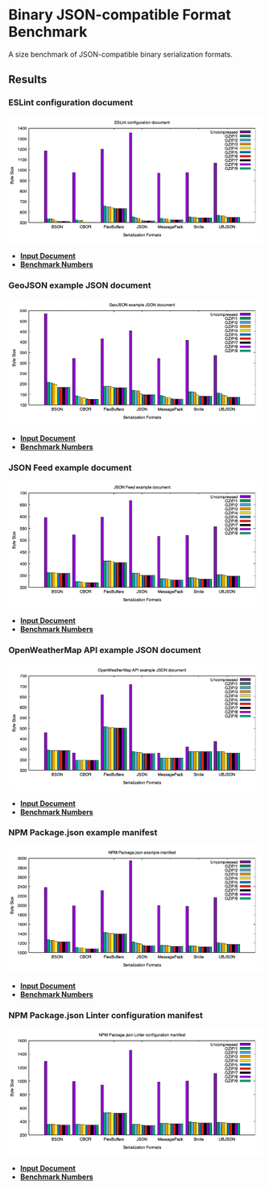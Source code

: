 Binary JSON-compatible Format Benchmark
=======================================

A size benchmark of JSON-compatible binary serialization formats.

Results
-------

### ESLint configuration document

![ESLint configuration document chart](./charts/eslintrc.png)

- [**Input Document**](benchmark/eslintrc/document.json)
- [**Benchmark Numbers**](results/eslintrc/data.dat)
### GeoJSON example JSON document

![GeoJSON example JSON document chart](./charts/geojson.png)

- [**Input Document**](benchmark/geojson/document.json)
- [**Benchmark Numbers**](results/geojson/data.dat)
### JSON Feed example document

![JSON Feed example document chart](./charts/jsonfeed.png)

- [**Input Document**](benchmark/jsonfeed/document.json)
- [**Benchmark Numbers**](results/jsonfeed/data.dat)
### OpenWeatherMap API example JSON document

![OpenWeatherMap API example JSON document chart](./charts/openweathermap.png)

- [**Input Document**](benchmark/openweathermap/document.json)
- [**Benchmark Numbers**](results/openweathermap/data.dat)
### NPM Package.json example manifest

![NPM Package.json example manifest chart](./charts/packagejson.png)

- [**Input Document**](benchmark/packagejson/document.json)
- [**Benchmark Numbers**](results/packagejson/data.dat)
### NPM Package.json Linter configuration manifest

![NPM Package.json Linter configuration manifest chart](./charts/packagejsonlintrc.png)

- [**Input Document**](benchmark/packagejsonlintrc/document.json)
- [**Benchmark Numbers**](results/packagejsonlintrc/data.dat)
